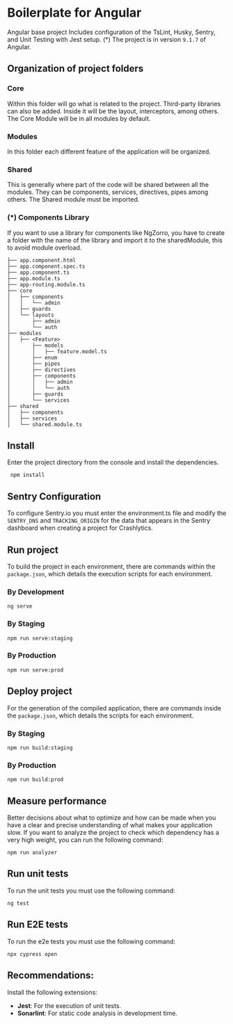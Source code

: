 # Boilerplate for Angular

Angular base project Includes configuration of the TsLint, Husky, Sentry, and Unit Testing with Jest setup.
(\*) The project is in version `9.1.7` of Angular.

## Organization of project folders

### Core

Within this folder will go what is related to the project. Third-party libraries can also be added. Inside it will be the layout, interceptors, among others. The Core Module will be in all modules by default.

### Modules

In this folder each different feature of the application will be organized.

### Shared

This is generally where part of the code will be shared between all the modules. They can be components, services, directives, pipes among others. The Shared module must be imported.

### (\*) Components Library

If you want to use a library for components like NgZorro, you have to create a folder with the name of the library and import it to the sharedModule, this to avoid module overload.

```
├── app.component.html
├── app.component.spec.ts
├── app.component.ts
├── app.module.ts
├── app-routing.module.ts
├── core
│   ├── components
│   │   └── admin
│   ├── guards
│   └── layouts
│       ├── admin
│       └── auth
├── modules
│   ├── <Feature>
│       ├── models
│       │   ├── feature.model.ts
│       ├── enum
│       ├── pipes
│       ├── directives
│       ├── components
│       │   ├── admin
│       │   └── auth
│       ├── guards
│       └── services
├── shared
│   ├── components
│   ├── services
│   └── shared.module.ts
```

## Install

Enter the project directory from the console and install the dependencies.

```
 npm install
```

## Sentry Configuration

To configure Sentry.io you must enter the environment.ts file and modify the `SENTRY_DNS` and `TRACKING_ORIGIN` for the data that appears in the Sentry dashboard when creating a project for Crashlytics.

## Run project

To build the project in each environment, there are commands within the `package.json`, which details the execution scripts for each environment.

### By Development

```
ng serve
```

### By Staging

```
npm run serve:staging
```

### By Production

```
npm run serve:prod
```

## Deploy project

For the generation of the compiled application, there are commands inside the `package.json`, which details the scripts for each environment.

### By Staging

```
npm run build:staging
```

### By Production

```
npm run build:prod
```

## Measure performance

Better decisions about what to optimize and how can be made when you have a clear and precise understanding of what makes your application slow. If you want to analyze the project to check which dependency has a very high weight, you can run the following command:

```
npm run analyzer
```

## Run unit tests

To run the unit tests you must use the following command:

```
ng test
```

## Run E2E tests

To run the e2e tests you must use the following command:

```
npx cypress open
```

## Recommendations:

Install the following extensions:

- **Jest**: For the execution of unit tests.
- **Sonarlint**: For static code analysis in development time.
